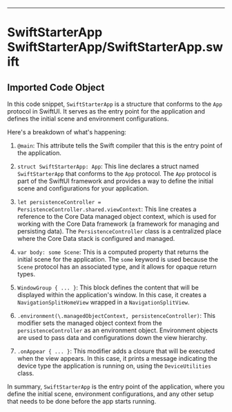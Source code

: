 
  
  
  
  
  
  
  
  
---
# SwiftStarterApp SwiftStarterApp/SwiftStarterApp.swift
## Imported Code Object
In this code snippet, `SwiftStarterApp` is a structure that conforms to the `App` protocol in SwiftUI. It serves as the entry point for the application and defines the initial scene and environment configurations.

Here's a breakdown of what's happening:

1. `@main`: This attribute tells the Swift compiler that this is the entry point of the application.

2. `struct SwiftStarterApp: App`: This line declares a struct named `SwiftStarterApp` that conforms to the `App` protocol. The `App` protocol is part of the SwiftUI framework and provides a way to define the initial scene and configurations for your application.

3. `let persistenceController = PersistenceController.shared.viewContext`: This line creates a reference to the Core Data managed object context, which is used for working with the Core Data framework (a framework for managing and persisting data). The `PersistenceController` class is a centralized place where the Core Data stack is configured and managed.

4. `var body: some Scene`: This is a computed property that returns the initial scene for the application. The `some` keyword is used because the `Scene` protocol has an associated type, and it allows for opaque return types.

5. `WindowGroup { ... }`: This block defines the content that will be displayed within the application's window. In this case, it creates a `NavigationSplitHomeView` wrapped in a `NavigationSplitView`.

6. `.environment(\.managedObjectContext, persistenceController)`: This modifier sets the managed object context from the `persistenceController` as an environment object. Environment objects are used to pass data and configurations down the view hierarchy.

7. `.onAppear { ... }`: This modifier adds a closure that will be executed when the view appears. In this case, it prints a message indicating the device type the application is running on, using the `DeviceUtilities` class.

In summary, `SwiftStarterApp` is the entry point of the application, where you define the initial scene, environment configurations, and any other setup that needs to be done before the app starts running.

  
  